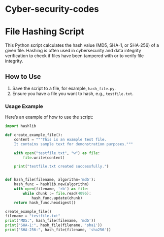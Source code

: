 # Cyber-security-codes
# File Hashing Script

This Python script calculates the hash value (MD5, SHA-1, or SHA-256) of a given file. Hashing is often used in cybersecurity and data integrity verification to check if files have been tampered with or to verify file integrity.

## How to Use

1. Save the script to a file, for example, `hash_file.py`.
2. Ensure you have a file you want to hash, e.g., `testfile.txt`.

### Usage Example

Here’s an example of how to use the script:

```python
import hashlib

def create_example_file():
    content = """This is an example test file.
    It contains sample text for demonstration purposes."""

    with open("testfile.txt", "w") as file:
        file.write(content)

    print("testfile.txt created successfully.")


def hash_file(filename, algorithm='md5'):
    hash_func = hashlib.new(algorithm)
    with open(filename, 'rb') as file:
        while chunk := file.read(4096):
            hash_func.update(chunk)
    return hash_func.hexdigest()

create_example_file()
filename = "testfile.txt"
print("MD5:", hash_file(filename, 'md5'))
print("SHA-1:", hash_file(filename, 'sha1'))
print("SHA-256:", hash_file(filename, 'sha256'))
